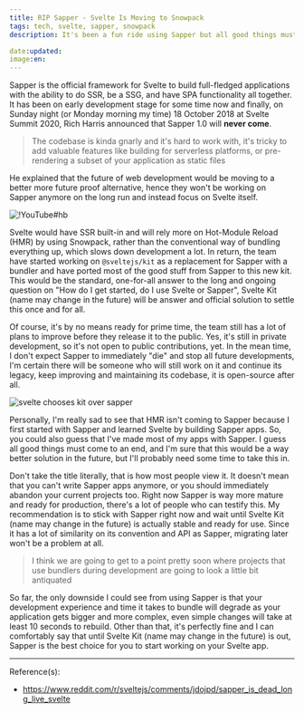```yaml
---
title: RIP Sapper - Svelte Is Moving to Snowpack
tags: tech, svelte, sapper, snowpack
description: It's been a fun ride using Sapper but all good things must come to an end. Svelte is moving to Snowpack and ditching bundlers

date:updated:
image:en:
---
```


Sapper is the official framework for Svelte to build full-fledged applications with the ability to do SSR, be a SSG, and have SPA functionality all together. It has been on early development stage for some time now and finally, on Sunday night (or Monday morning my time) 18 October 2018 at Svelte Summit 2020, Rich Harris announced that Sapper 1.0 will **never come**.

> The codebase is kinda gnarly and it's hard to work with, it's tricky to add valuable features like building for serverless platforms, or pre-rendering a subset of your application as static files

He explained that the future of web development would be moving to a better more future proof alternative, hence they won't be working on Sapper anymore on the long run and instead focus on Svelte itself.

![!YouTube#hb](qSfdtmcZ4d0 "Rich Harris: Futuristic Web Development")

Svelte would have SSR built-in and will rely more on Hot-Module Reload (HMR) by using Snowpack, rather than the conventional way of bundling everything up, which slows down development a lot. In return, the team have started working on `@sveltejs/kit` as a replacement for Sapper with a bundler and have ported most of the good stuff from Sapper to this new kit. This would be the standard, one-for-all answer to the long and ongoing question on "How do I get started, do I use Svelte or Sapper", Svelte Kit (name may change in the future) will be answer and official solution to settle this once and for all.

Of course, it's by no means ready for prime time, the team still has a lot of plans to improve before they release it to the public. Yes, it's still in private development, so it's not open to public contributions, yet. In the mean time, I don't expect Sapper to immediately "die" and stop all future developments, I'm certain there will be someone who will still work on it and continue its legacy, keep improving and maintaining its codebase, it is open-source after all.

![svelte chooses kit over sapper](https://cdn.discordapp.com/attachments/728292755087818924/767513340384903178/4iz1gv.png "[[Discord](https://discord.com/channels/457912077277855764/728292755087818924/767513340615458866) | [Preview](https://cdn.discordapp.com/attachments/728292755087818924/767513340384903178/4iz1gv.png)] Meme by swyx from Discord chat")

Personally, I'm really sad to see that HMR isn't coming to Sapper because I first started with Sapper and learned Svelte by building Sapper apps. So, you could also guess that I've made most of my apps with Sapper. I guess all good things must come to an end, and I'm sure that this would be a way better solution in the future, but I'll probably need some time to take this in.

Don't take the title literally, that is how most people view it. It doesn't mean that you can't write Sapper apps anymore, or you should immediately abandon your current projects too. Right now Sapper is way more mature and ready for production, there's a lot of people who can testify this. My recommendation is to stick with Sapper right now and wait until Svelte Kit (name may change in the future) is actually stable and ready for use. Since it has a lot of similarity on its convention and API as Sapper, migrating later won't be a problem at all.

> I think we are going to get to a point pretty soon where projects that use bundlers during development are going to look a little bit antiquated

So far, the only downside I could see from using Sapper is that your development experience and time it takes to bundle will degrade as your application gets bigger and more complex, even simple changes will take at least 10 seconds to rebuild. Other than that, it's perfectly fine and I can comfortably say that until Svelte Kit (name may change in the future) is out, Sapper is the best choice for you to start working on your Svelte app.

***
Reference(s):

- <https://www.reddit.com/r/sveltejs/comments/jdojpd/sapper_is_dead_long_live_svelte>
